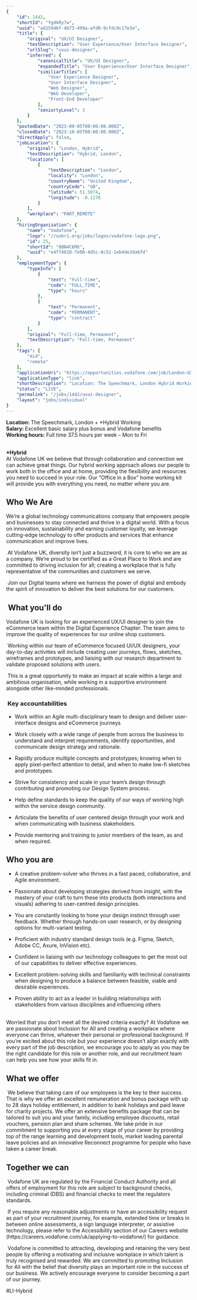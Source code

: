 ```yaml
---
{
	"id": 1442,
	"shortId": "YgdkRy7w",
	"uuid": "ad15946f-4b73-499a-afd0-9cfdc9c17e3e",
	"title": {
		"original": "UX/UI Designer",
		"textDescription": "User Experience/User Interface Designer",
		"urlSlug": "uxui-designer",
		"inferred": {
			"canonicalTitle": "UX/UI Designer",
			"expandedTitle": "User Experience/User Interface Designer",
			"similiarTitles": [
				"User Experience Designer",
				"User Interface Designer",
				"Web Designer",
				"Web Developer",
				"Front-End Developer"
			],
			"seniortyLevel": 3
		}
	},
	"postedDate": "2023-09-05T00:00:00.000Z",
	"closedDate": "2023-10-05T00:00:00.000Z",
	"directApply": false,
	"jobLocation": {
		"original": "London, Hybrid",
		"textDescription": "Hybrid, London",
		"locations": [
			{
				"textDescription": "London",
				"locality": "London",
				"countryName": "United Kingdom",
				"countryCode": "GB",
				"latitude": 51.5074,
				"longitude": -0.1278
			}
		],
		"workplace": "PART_REMOTE"
	},
	"hiringOrganization": {
		"name": "Vodafone",
		"logo": "//uxbri.org/jobs/logos/vodafone-logo.png",
		"id": 25,
		"shortId": "00N4C6MX",
		"uuid": "e4ff4610-7e00-4d5c-8c52-1eb4de3da6fd"
	},
	"employmentType": {
		"typeInfo": [
			{
				"text": "Full-time",
				"code": "FULL_TIME",
				"type": "hours"
			},
			{
				"text": "Permanent",
				"code": "PERMANENT",
				"type": "contract"
			}
		],
		"original": "Full-time, Permanent",
		"textDescription": "Full-time, Permanent"
	},
	"tags": [
		"mid",
		"remote"
	],
	"applicationUri": "https://opportunities.vodafone.com/job/London-UXUI-Designer/977083501/?feedId=301801",
	"applicationType": "link",
	"shortDescription": "Location: The Speechmark, London Hybrid Working Salary: Excellent basic salary plus bonus and Vodafone benefits Working hours: Full time 37.5. hours per week – Mon to Fri Hybrid  At Vodafone UK",
	"status": "LIVE",
	"permalink": "/jobs/1442/uxui-designer",
	"layout": "jobs/individual"
}
---
```

<p><strong>Location: </strong>The Speechmark, London + *Hybrid Working<br><strong>Salary: </strong>Excellent basic salary plus bonus and Vodafone benefits<br><strong>Working hours:</strong> Full time 37.5 hours per week – Mon to Fri</p><p><br><strong>*Hybrid&nbsp;</strong><br>At Vodafone UK we believe that through collaboration and connection we can achieve great things. Our hybrid working approach allows our people to work both in the office and at home, providing the flexibility and resources you need to succeed in your role. Our “Office in a Box” home working kit will provide you with everything you need, no matter where you are.&nbsp;</p><h2>Who We Are</h2><p>We’re a global technology communications company that empowers people and businesses to stay connected and thrive in a digital world. With a focus on innovation, sustainability and earning customer loyalty, we leverage cutting-edge technology to offer products and services that enhance communication and improve lives.</p><p>&nbsp;At Vodafone UK, diversity isn’t just a buzzword, it is core to who we are as a company. We’re proud to be certified as a Great Place to Work and are committed to driving inclusion for all; creating a workplace that is fully representative of the communities and customers we serve.</p><p>&nbsp;Join our Digital teams where we harness the power of digital and embody the spirit of innovation to deliver the best solutions for our customers.</p><h2>&nbsp;What you'll do</h2><p>Vodafone UK is looking for an experienced UX/UI designer to join the eCommerce team within the Digital Experience Chapter. The team aims to improve the quality of experiences for our online shop customers.&nbsp;</p><p>&nbsp;Working within our team of eCommerce focused UI/UX designers, your day-to-day activities will include creating user journeys, flows, sketches, wireframes and prototypes, and liaising with our research department to validate proposed solutions with users.</p><p>&nbsp;This is a great opportunity to make an impact at scale within a large and ambitious organisation, while working in a supportive environment alongside other like-minded professionals.</p><h3>&nbsp;Key accountabilities</h3><ul><li><p>Work within an Agile multi-disciplinary team to design and deliver user-interface designs and eCommerce journeys&nbsp;</p></li><li><p>Work closely with a wide range of people from across the business to understand and interpret requirements, identify opportunities, and communicate design strategy and rationale.</p></li><li><p>Rapidly produce multiple concepts and prototypes; knowing when to apply pixel-perfect attention to detail, and when to make low-fi sketches and prototypes.</p></li><li><p>Strive for consistency and scale in your team’s design through contributing and promoting our Design System process.</p></li><li><p>Help define standards to keep the quality of our ways of working high within the service design community.</p></li><li><p>Articulate the benefits of user centered design through your work and when communicating with business stakeholders.</p></li><li><p>Provide mentoring and training to junior members of the team, as and when required.</p></li></ul><h2>Who you are</h2><ul><li><p>A creative problem-solver who thrives in a fast paced, collaborative, and Agile environment.</p></li><li><p>Passionate about developing strategies derived from insight, with the mastery of your craft to turn these into products (both interactions and visuals) adhering to user-centred design principles.&nbsp;</p></li><li><p>You are constantly looking to hone your design instinct through user feedback. Whether through hands-on user research, or by designing options for multi-variant testing.</p></li><li><p>Proficient with industry standard design tools (e.g. Figma, Sketch, Adobe CC, Axure, InVision etc).</p></li><li><p>Confident in liaising with our technology colleagues to get the most out of our capabilities to deliver effective experiences.&nbsp;</p></li><li><p>Excellent problem-solving skills and familiarity with technical constraints when designing to produce a balance between feasible, viable and desirable experiences.&nbsp;</p></li><li><p>Proven ability to act as a leader in building relationships with stakeholders from various disciplines and influencing others&nbsp;</p></li></ul><p><br>Worried that you don’t meet all the desired criteria exactly? At Vodafone we are passionate about Inclusion for All and creating a workplace where everyone can thrive, whatever their personal or professional background. If you’re excited about this role but your experience doesn’t align exactly with every part of the job description, we encourage you to apply as you may be the right candidate for this role or another role, and our recruitment team can help you see how your skills fit in.</p><h2>What we offer</h2><p>&nbsp;We believe that taking care of our employees is the key to their success. That is why we offer an excellent remuneration and bonus package with up to 28 days holiday entitlement, in addition to bank holidays and paid leave for charity projects. We offer an extensive benefits package that can be tailored to suit you and your family, including employee discounts, retail vouchers, pension plan and share schemes. We take pride in our commitment to supporting you at every stage of your career by providing top of the range learning and development tools, market leading parental leave policies and an innovative Reconnect programme for people who have taken a career break.</p><h2>Together we can</h2><p>&nbsp;Vodafone UK are regulated by the Financial Conduct Authority and all offers of employment for this role are subject to background checks, including criminal (DBS) and financial checks to meet the regulators standards.</p><p>&nbsp;If you require any reasonable adjustments or have an accessibility request as part of your recruitment journey, for example, extended time or breaks in between online assessments, a sign language interpreter, or assistive technology, please refer to the Accessibility section of our Careers website (https://careers.vodafone.com/uk/applying-to-vodafone/) for guidance.</p><p>&nbsp;Vodafone is committed to attracting, developing and retaining the very best people by offering a motivating and inclusive workplace in which talent is truly recognised and rewarded. We are committed to promoting Inclusion for All with the belief that diversity plays an important role in the success of our business. We actively encourage everyone to consider becoming a part of our journey.</p><p>#LI-Hybrid</p>
